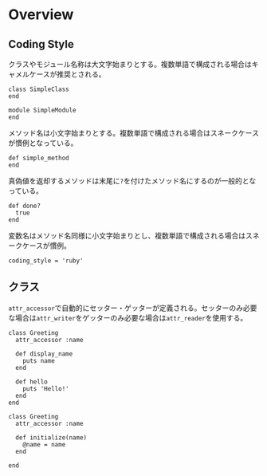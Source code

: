 # Overview

## Coding Style

クラスやモジュール名称は大文字始まりとする。複数単語で構成される場合はキャメルケースが推奨とされる。
```
class SimpleClass
end

module SimpleModule
end
```

メソッド名は小文字始まりとする。複数単語で構成される場合はスネークケースが慣例となっている。
```
def simple_method
end
```

真偽値を返却するメソッドは末尾に`?`を付けたメソッド名にするのが一般的となっている。
```
def done?
  true
end
```

変数名はメソッド名同様に小文字始まりとし、複数単語で構成される場合はスネークケースが慣例。
```
coding_style = 'ruby'
```

## クラス

`attr_accessor`で自動的にセッター・ゲッターが定義される。セッターのみ必要な場合は`attr_writer`をゲッターのみ必要な場合は`attr_reader`を使用する。
```
class Greeting
  attr_accessor :name

  def display_name
    puts name
  end

  def hello
    puts 'Hello!'
  end
end
```

```
class Greeting
  attr_accessor :name

  def initialize(name)
    @name = name
  end

end


